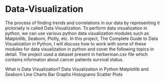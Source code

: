 # Data-Visualization
The process of finding trends and correlations in our data by representing it pictorially is called Data Visualization. To perform data visualization in python, we can use various python data visualization modules such as Matplotlib, Seaborn, Plotly, etc. In this project, The Complete Guide to Data Visualization in Python, I will discuss  how to work with some of these modules for data visualization in python and cover the following topics in detail.
The project used a dataset present in herberman.csv file which contains informaton about cancer patients survival status.

What is Data Visualization?
Data Visualization in Python
Matplotlib and Seaborn
Line Charts
Bar Graphs
Histograms
Scatter Plots
